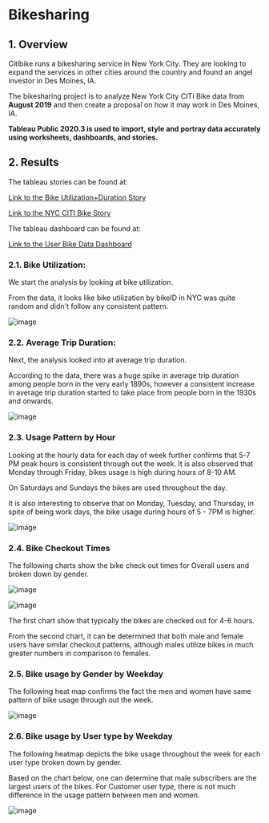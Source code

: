 # Bikesharing

## 1. Overview

Citibike runs a bikesharing service in New York City. They are looking to expand the services in other cities around the country and found an angel investor in Des Moines, IA.

The bikesharing project is to analyze New York City CITI Bike data from **August 2019** and then create a proposal on how it may work in Des Moines, IA.

**Tableau Public 2020.3 is used to import, style and portray data accurately using worksheets, dashboards, and stories.**

## 2. Results

The tableau stories can be found at:

[Link to the Bike Utilization+Duration Story](https://public.tableau.com/profile/reno.stephens#!/vizhome/NYCCITIBikeAvgTripDuration/BikeUtilizationDurationStory)

[Link to the NYC CITI Bike Story](https://public.tableau.com/profile/reno.stephens#!/vizhome/NYCCITIBikeStory/NYCCITIBikeStory)

The tableau dashboard can be found at:

[Link to the User Bike Data Dashboard](https://public.tableau.com/profile/reno.stephens#!/vizhome/UserBikeDataDashboard/UserBikeDataDashboard)

### 2.1. Bike Utilization:
We start the analysis by looking at bike utilization.

From the data, it looks like bike utilization by bikeID in NYC was quite random and didn't follow any consistent pattern. 

![image](https://user-images.githubusercontent.com/70483866/102005793-5d90a200-3ce1-11eb-8c87-264ff2339137.png)

### 2.2. Average Trip Duration:
Next, the analysis looked into at average trip duration.

According to the data, there was a huge spike in average trip duration among people born in the very early 1890s, however a consistent increase in average trip duration started to take place from people born in the 1930s and onwards.

![image](https://user-images.githubusercontent.com/70483866/102005908-34bcdc80-3ce2-11eb-845a-70867ef59bce.png)

### 2.3. Usage Pattern by Hour

Looking at the hourly data for each day of week further confirms that 5-7 PM peak hours is consistent through out the week. It is also observed that Monday through Friday, bikes usage is high during hours of 8-10 AM. 

On Saturdays and Sundays the bikes are used throughout the day. 

It is also interesting to observe that on Monday, Tuesday, and Thursday, in spite of being work days, the bike usage during hours of 5 - 7PM is higher.

![image](https://user-images.githubusercontent.com/70483866/102006038-523e7600-3ce3-11eb-9fac-8b4569622e79.png)

### 2.4. Bike Checkout Times
The following charts show the bike check out times for Overall users and broken down by gender.

![image](https://user-images.githubusercontent.com/70483866/102006048-7dc16080-3ce3-11eb-9fbb-49926f27a3b1.png)

![image](https://user-images.githubusercontent.com/70483866/102006054-9af62f00-3ce3-11eb-8544-b39ef5f2d55f.png)

The first chart show that typically the bikes are checked out for 4-6 hours. 

From the second chart, it can be determined that both male and female users have similar checkout patterns, although males utilize bikes in much greater numbers in comparison to females.

### 2.5. Bike usage by Gender by Weekday
The following heat map confirms the fact the men and women have same pattern of bike usage through out the week.

![image](https://user-images.githubusercontent.com/70483866/102006069-c11bcf00-3ce3-11eb-908a-116886d12d02.png)

### 2.6. Bike usage by User type by Weekday
The following heatmap depicts the bike usage throughout the week for each user type broken down by gender.

Based on the chart below, one can determine that male subscribers are the largest users of the bikes. For Customer user type, there is not much difference in the usage pattern between men and women.

![image](https://user-images.githubusercontent.com/70483866/102006083-e3155180-3ce3-11eb-9788-53931a7b264a.png)

